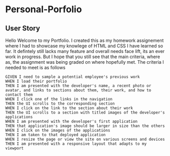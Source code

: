 # Personal-Porfolio

## User Story

Hello Welcome to my Portfolio. I created this as my homework assignement where I had to showcase my knowlege of HTML and CSS  I have learned so far.
It defintely still lacks many feature and overall needs face lift, its an ever work in progress. But I hope that you still see that the main criteria, where as, the assignment was being 
graded on where hopefully met. The criteria I needed to meet is as follows
```
GIVEN I need to sample a potential employee's previous work
WHEN I load their portfolio
THEN I am presented with the developer's name, a recent photo or avatar, and links to sections about them, their work, and how to contact them
WHEN I click one of the links in the navigation
THEN the UI scrolls to the corresponding section
WHEN I click on the link to the section about their work
THEN the UI scrolls to a section with titled images of the developer's applications
WHEN I am presented with the developer's first application
THEN that application's image should be larger in size than the others
WHEN I click on the images of the applications
THEN I am taken to that deployed application
WHEN I resize the page or view the site on various screens and devices
THEN I am presented with a responsive layout that adapts to my viewport
```

